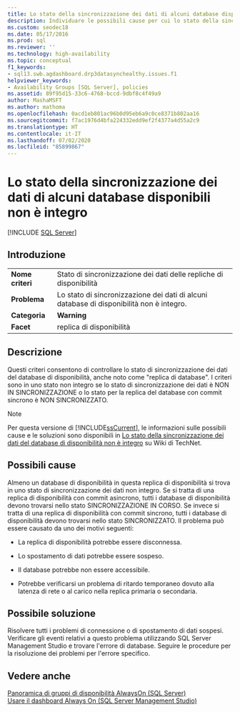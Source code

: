 ```yaml
---
title: Lo stato della sincronizzazione dei dati di alcuni database disponibili non è integro
description: Individuare le possibili cause per cui lo stato della sincronizzazione dei dati di alcuni database in un gruppo di disponibilità Always On non è integro.
ms.custom: seodec18
ms.date: 05/17/2016
ms.prod: sql
ms.reviewer: ''
ms.technology: high-availability
ms.topic: conceptual
f1_keywords:
- sql13.swb.agdashboard.drp3datasynchealthy.issues.f1
helpviewer_keywords:
- Availability Groups [SQL Server], policies
ms.assetid: 89f95d15-33c6-4768-bccd-9dbf8c4f49a9
author: MashaMSFT
ms.author: mathoma
ms.openlocfilehash: 0acd1eb801ac96b0d95eb6a9c0ce8371b802aa16
ms.sourcegitcommit: f7ac1976d4bfa224332edd9ef2f4377a4d55a2c9
ms.translationtype: HT
ms.contentlocale: it-IT
ms.lasthandoff: 07/02/2020
ms.locfileid: "85899867"
---
```

# <a name="data-synchronization-state-of-some-availability-database-is-not-healthy"></a>Lo stato della sincronizzazione dei dati di alcuni database disponibili non è integro
[!INCLUDE [SQL Server](../../../includes/applies-to-version/sqlserver.md)]
    
## <a name="introduction"></a>Introduzione  
  
|||  
|-|-|  
|**Nome criteri**|Stato di sincronizzazione dei dati delle repliche di disponibilità|  
|**Problema**|Lo stato di sincronizzazione dei dati di alcuni database di disponibilità non è integro.|  
|**Categoria**|**Warning**|  
|**Facet**|replica di disponibilità|  
  
## <a name="description"></a>Descrizione  
 Questi criteri consentono di controllare lo stato di sincronizzazione dei dati del database di disponibilità, anche noto come "replica di database". I criteri sono in uno stato non integro se lo stato di sincronizzazione dei dati è NON IN SINCRONIZZAZIONE o lo stato per la replica del database con commit sincrono è NON SINCRONIZZATO.  
  
> [!NOTE]  
>  Per questa versione di [!INCLUDE[ssCurrent](../../../includes/sscurrent-md.md)], le informazioni sulle possibili cause e le soluzioni sono disponibili in [Lo stato della sincronizzazione dei dati del database di disponibilità non è integro](https://go.microsoft.com/fwlink/p/?LinkId=220863) su Wiki di TechNet.  
  
## <a name="possible-causes"></a>Possibili cause  
 Almeno un database di disponibilità in questa replica di disponibilità si trova in uno stato di sincronizzazione dei dati non integro. Se si tratta di una replica di disponibilità con commit asincrono, tutti i database di disponibilità devono trovarsi nello stato SINCRONIZZAZIONE IN CORSO. Se invece si tratta di una replica di disponibilità con commit sincrono, tutti i database di disponibilità devono trovarsi nello stato SINCRONIZZATO. Il problema può essere causato da uno dei motivi seguenti:  
  
-   La replica di disponibilità potrebbe essere disconnessa.  
  
-   Lo spostamento di dati potrebbe essere sospeso.  
  
-   Il database potrebbe non essere accessibile.  
  
-   Potrebbe verificarsi un problema di ritardo temporaneo dovuto alla latenza di rete o al carico nella replica primaria o secondaria.  
  
## <a name="possible-solution"></a>Possibile soluzione  
 Risolvere tutti i problemi di connessione o di spostamento di dati sospesi. Verificare gli eventi relativi a questo problema utilizzando SQL Server Management Studio e trovare l'errore di database. Seguire le procedure per la risoluzione dei problemi per l'errore specifico.  
  
## <a name="see-also"></a>Vedere anche  
 [Panoramica di gruppi di disponibilità AlwaysOn &#40;SQL Server&#41;](../../../database-engine/availability-groups/windows/overview-of-always-on-availability-groups-sql-server.md)   
 [Usare il dashboard Always On &#40;SQL Server Management Studio&#41;](../../../database-engine/availability-groups/windows/use-the-always-on-dashboard-sql-server-management-studio.md)  
  
  
